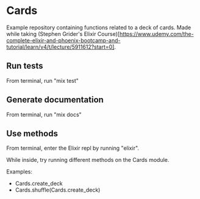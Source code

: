 # Cards

Example repository containing functions related to a deck of cards. Made while taking (Stephen Grider's Elixir Course)[https://www.udemy.com/the-complete-elixir-and-phoenix-bootcamp-and-tutorial/learn/v4/t/lecture/5911612?start=0].


## Run tests
From terminal, run "mix test"

## Generate documentation
From terminal, run "mix docs"

## Use methods
From terminal, enter the Elixir repl by running "elixir".

While inside, try running different methods on the Cards module.

Examples:
* Cards.create_deck
* Cards.shuffle(Cards.create_deck)
